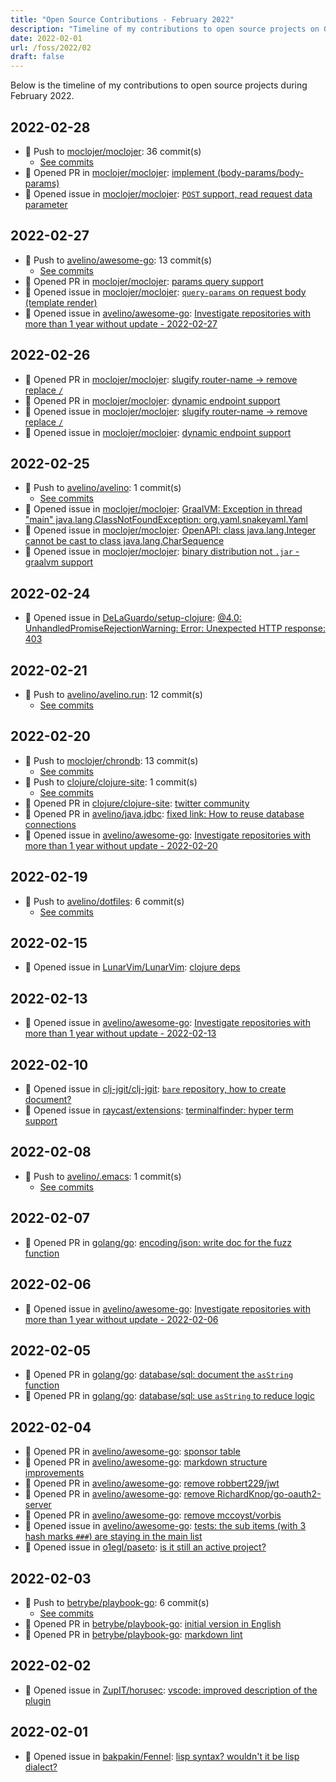 ```yaml
---
title: "Open Source Contributions - February 2022"
description: "Timeline of my contributions to open source projects on GitHub during February 2022."
date: 2022-02-01
url: /foss/2022/02
draft: false
---
```


Below is the timeline of my contributions to open source projects during February 2022.

## 2022-02-28

- 🔨 Push to [moclojer/moclojer](https://github.com/moclojer/moclojer): 36 commit(s)
  - [See commits](https://github.com/moclojer/moclojer/commits?author=avelino&since=2022-02-28T00:00:00Z&until=2022-02-28T23:59:59Z)
- 🔀 Opened PR in [moclojer/moclojer](https://github.com/moclojer/moclojer): [implement (body-params/body-params)](https://github.com/moclojer/moclojer/pull/14)
- 🐛 Opened issue in [moclojer/moclojer](https://github.com/moclojer/moclojer): [`POST` support, read request data parameter](https://github.com/moclojer/moclojer/issues/13)

## 2022-02-27

- 🔨 Push to [avelino/awesome-go](https://github.com/avelino/awesome-go): 13 commit(s)
  - [See commits](https://github.com/avelino/awesome-go/commits?author=avelino&since=2022-02-27T00:00:00Z&until=2022-02-27T23:59:59Z)
- 🔀 Opened PR in [moclojer/moclojer](https://github.com/moclojer/moclojer): [params query support](https://github.com/moclojer/moclojer/pull/12)
- 🐛 Opened issue in [moclojer/moclojer](https://github.com/moclojer/moclojer): [`query-params` on request body (template render)](https://github.com/moclojer/moclojer/issues/11)
- 🐛 Opened issue in [avelino/awesome-go](https://github.com/avelino/awesome-go): [Investigate repositories with more than 1 year without update - 2022-02-27](https://github.com/avelino/awesome-go/issues/4065)

## 2022-02-26

- 🔀 Opened PR in [moclojer/moclojer](https://github.com/moclojer/moclojer): [slugify router-name -> remove replace `/`](https://github.com/moclojer/moclojer/pull/10)
- 🔀 Opened PR in [moclojer/moclojer](https://github.com/moclojer/moclojer): [dynamic endpoint support](https://github.com/moclojer/moclojer/pull/8)
- 🐛 Opened issue in [moclojer/moclojer](https://github.com/moclojer/moclojer): [slugify router-name -> remove replace `/`](https://github.com/moclojer/moclojer/issues/9)
- 🐛 Opened issue in [moclojer/moclojer](https://github.com/moclojer/moclojer): [dynamic endpoint support](https://github.com/moclojer/moclojer/issues/7)

## 2022-02-25

- 🔨 Push to [avelino/avelino](https://github.com/avelino/avelino): 1 commit(s)
  - [See commits](https://github.com/avelino/avelino/commits?author=avelino&since=2022-02-25T00:00:00Z&until=2022-02-25T23:59:59Z)
- 🐛 Opened issue in [moclojer/moclojer](https://github.com/moclojer/moclojer): [GraalVM: Exception in thread "main" java.lang.ClassNotFoundException: org.yaml.snakeyaml.Yaml](https://github.com/moclojer/moclojer/issues/6)
- 🐛 Opened issue in [moclojer/moclojer](https://github.com/moclojer/moclojer): [OpenAPI: class java.lang.Integer cannot be cast to class java.lang.CharSequence](https://github.com/moclojer/moclojer/issues/5)
- 🐛 Opened issue in [moclojer/moclojer](https://github.com/moclojer/moclojer): [binary distribution not `.jar` - graalvm support](https://github.com/moclojer/moclojer/issues/4)

## 2022-02-24

- 🐛 Opened issue in [DeLaGuardo/setup-clojure](https://github.com/DeLaGuardo/setup-clojure): [@4.0: UnhandledPromiseRejectionWarning: Error: Unexpected HTTP response: 403](https://github.com/DeLaGuardo/setup-clojure/issues/42)

## 2022-02-21

- 🔨 Push to [avelino/avelino.run](https://github.com/avelino/avelino.run): 12 commit(s)
  - [See commits](https://github.com/avelino/avelino.run/commits?author=avelino&since=2022-02-21T00:00:00Z&until=2022-02-21T23:59:59Z)

## 2022-02-20

- 🔨 Push to [moclojer/chrondb](https://github.com/moclojer/chrondb): 13 commit(s)
  - [See commits](https://github.com/moclojer/chrondb/commits?author=avelino&since=2022-02-20T00:00:00Z&until=2022-02-20T23:59:59Z)
- 🔨 Push to [clojure/clojure-site](https://github.com/clojure/clojure-site): 1 commit(s)
  - [See commits](https://github.com/clojure/clojure-site/commits?author=avelino&since=2022-02-20T00:00:00Z&until=2022-02-20T23:59:59Z)
- 🔀 Opened PR in [clojure/clojure-site](https://github.com/clojure/clojure-site): [twitter community](https://github.com/clojure/clojure-site/pull/579)
- 🔀 Opened PR in [avelino/java.jdbc](https://github.com/avelino/java.jdbc): [fixed link: How to reuse database connections](https://github.com/avelino/java.jdbc/pull/1)
- 🐛 Opened issue in [avelino/awesome-go](https://github.com/avelino/awesome-go): [Investigate repositories with more than 1 year without update - 2022-02-20](https://github.com/avelino/awesome-go/issues/4056)

## 2022-02-19

- 🔨 Push to [avelino/dotfiles](https://github.com/avelino/dotfiles): 6 commit(s)
  - [See commits](https://github.com/avelino/dotfiles/commits?author=avelino&since=2022-02-19T00:00:00Z&until=2022-02-19T23:59:59Z)

## 2022-02-15

- 🐛 Opened issue in [LunarVim/LunarVim](https://github.com/LunarVim/LunarVim): [clojure deps](https://github.com/LunarVim/LunarVim/issues/2285)

## 2022-02-13

- 🐛 Opened issue in [avelino/awesome-go](https://github.com/avelino/awesome-go): [Investigate repositories with more than 1 year without update - 2022-02-13](https://github.com/avelino/awesome-go/issues/4042)

## 2022-02-10

- 🐛 Opened issue in [clj-jgit/clj-jgit](https://github.com/clj-jgit/clj-jgit): [`bare` repository, how to create document?](https://github.com/clj-jgit/clj-jgit/issues/73)
- 🐛 Opened issue in [raycast/extensions](https://github.com/raycast/extensions): [terminalfinder: hyper term support](https://github.com/raycast/extensions/issues/854)

## 2022-02-08

- 🔨 Push to [avelino/.emacs](https://github.com/avelino/.emacs): 1 commit(s)
  - [See commits](https://github.com/avelino/.emacs/commits?author=avelino&since=2022-02-08T00:00:00Z&until=2022-02-08T23:59:59Z)

## 2022-02-07

- 🔀 Opened PR in [golang/go](https://github.com/golang/go): [encoding/json: write doc for the fuzz function](https://github.com/golang/go/pull/51046)

## 2022-02-06

- 🐛 Opened issue in [avelino/awesome-go](https://github.com/avelino/awesome-go): [Investigate repositories with more than 1 year without update - 2022-02-06](https://github.com/avelino/awesome-go/issues/4032)

## 2022-02-05

- 🔀 Opened PR in [golang/go](https://github.com/golang/go): [database/sql: document the `asString` function](https://github.com/golang/go/pull/51030)
- 🔀 Opened PR in [golang/go](https://github.com/golang/go): [database/sql: use `asString` to reduce logic](https://github.com/golang/go/pull/51029)

## 2022-02-04

- 🔀 Opened PR in [avelino/awesome-go](https://github.com/avelino/awesome-go): [sponsor table](https://github.com/avelino/awesome-go/pull/4027)
- 🔀 Opened PR in [avelino/awesome-go](https://github.com/avelino/awesome-go): [markdown structure improvements](https://github.com/avelino/awesome-go/pull/4024)
- 🔀 Opened PR in [avelino/awesome-go](https://github.com/avelino/awesome-go): [remove robbert229/jwt](https://github.com/avelino/awesome-go/pull/4021)
- 🔀 Opened PR in [avelino/awesome-go](https://github.com/avelino/awesome-go): [remove RichardKnop/go-oauth2-server](https://github.com/avelino/awesome-go/pull/4020)
- 🔀 Opened PR in [avelino/awesome-go](https://github.com/avelino/awesome-go): [remove mccoyst/vorbis](https://github.com/avelino/awesome-go/pull/4019)
- 🐛 Opened issue in [avelino/awesome-go](https://github.com/avelino/awesome-go): [tests: the sub items (with 3 hash marks `###`) are staying in the main list](https://github.com/avelino/awesome-go/issues/4026)
- 🐛 Opened issue in [o1egl/paseto](https://github.com/o1egl/paseto): [is it still an active project?](https://github.com/o1egl/paseto/issues/36)

## 2022-02-03

- 🔨 Push to [betrybe/playbook-go](https://github.com/betrybe/playbook-go): 6 commit(s)
  - [See commits](https://github.com/betrybe/playbook-go/commits?author=avelino&since=2022-02-03T00:00:00Z&until=2022-02-03T23:59:59Z)
- 🔀 Opened PR in [betrybe/playbook-go](https://github.com/betrybe/playbook-go): [initial version in English](https://github.com/betrybe/playbook-go/pull/4)
- 🔀 Opened PR in [betrybe/playbook-go](https://github.com/betrybe/playbook-go): [markdown lint](https://github.com/betrybe/playbook-go/pull/3)

## 2022-02-02

- 🐛 Opened issue in [ZupIT/horusec](https://github.com/ZupIT/horusec): [vscode: improved description of the plugin](https://github.com/ZupIT/horusec/issues/969)

## 2022-02-01

- 🐛 Opened issue in [bakpakin/Fennel](https://github.com/bakpakin/Fennel): [lisp syntax? wouldn't it be lisp dialect?](https://github.com/bakpakin/Fennel/issues/408)

